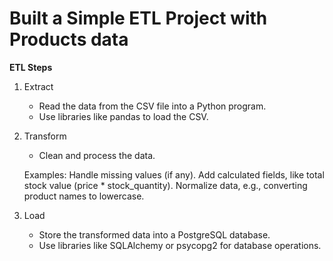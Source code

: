 # Built a Simple ETL Project with Products data

**ETL Steps**

1. Extract
    - Read the data from the CSV file into a Python program.
    - Use libraries like pandas to load the CSV.

2. Transform
    - Clean and process the data.

    Examples:
        Handle missing values (if any).
        Add calculated fields, like total stock value (price * stock_quantity).
        Normalize data, e.g., converting product names to lowercase.

3. Load
    - Store the transformed data into a PostgreSQL database.
    - Use libraries like SQLAlchemy or psycopg2 for database operations.
